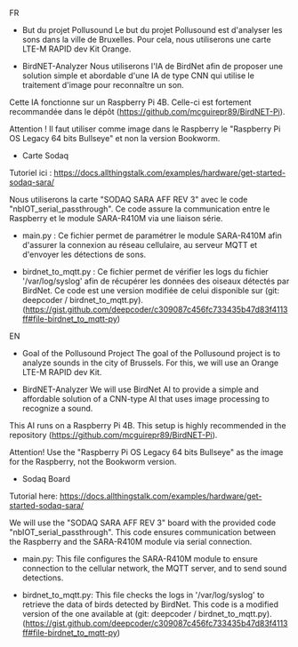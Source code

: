 FR

- But du projet Pollusound
Le but du projet Pollusound est d'analyser les sons dans la ville de Bruxelles. Pour cela, nous utiliserons une carte LTE-M RAPID dev Kit Orange.

- BirdNET-Analyzer
Nous utiliserons l'IA de BirdNet afin de proposer une solution simple et abordable d'une IA de type CNN qui utilise le traitement d'image pour reconnaître un son.

Cette IA fonctionne sur un Raspberry Pi 4B. Celle-ci est fortement recommandée dans le dépôt (https://github.com/mcguirepr89/BirdNET-Pi).

Attention ! Il faut utiliser comme image dans le Raspberry le "Raspberry Pi OS Legacy 64 bits Bullseye" et non la version Bookworm.

- Carte Sodaq

Tutoriel ici : https://docs.allthingstalk.com/examples/hardware/get-started-sodaq-sara/

Nous utiliserons la carte "SODAQ SARA AFF REV 3" avec le code "nbIOT_serial_passthrough". Ce code assure la communication entre le Raspberry et le module SARA-R410M via une liaison série.

- main.py : Ce fichier permet de paramétrer le module SARA-R410M afin d'assurer la connexion au réseau cellulaire, au serveur MQTT et d'envoyer les détections de sons.

- birdnet_to_mqtt.py : Ce fichier permet de vérifier les logs du fichier '/var/log/syslog' afin de récupérer les données des oiseaux détectés par BirdNet. Ce code est une version modifiée de celui disponible sur (git: deepcoder / birdnet_to_mqtt.py). (https://gist.github.com/deepcoder/c309087c456fc733435b47d83f4113ff#file-birdnet_to_mqtt-py)



EN

- Goal of the Pollusound Project
The goal of the Pollusound project is to analyze sounds in the city of Brussels. For this, we will use an Orange LTE-M RAPID dev Kit.

- BirdNET-Analyzer
We will use BirdNet AI to provide a simple and affordable solution of a CNN-type AI that uses image processing to recognize a sound.

This AI runs on a Raspberry Pi 4B. This setup is highly recommended in the repository (https://github.com/mcguirepr89/BirdNET-Pi).

Attention! Use the "Raspberry Pi OS Legacy 64 bits Bullseye" as the image for the Raspberry, not the Bookworm version.

- Sodaq Board

Tutorial here: https://docs.allthingstalk.com/examples/hardware/get-started-sodaq-sara/

We will use the "SODAQ SARA AFF REV 3" board with the provided code "nbIOT_serial_passthrough". This code ensures communication between the Raspberry and the SARA-R410M module via serial connection.

- main.py: This file configures the SARA-R410M module to ensure connection to the cellular network, the MQTT server, and to send sound detections.

- birdnet_to_mqtt.py: This file checks the logs in '/var/log/syslog' to retrieve the data of birds detected by BirdNet. This code is a modified version of the one available at (git: deepcoder / birdnet_to_mqtt.py). (https://gist.github.com/deepcoder/c309087c456fc733435b47d83f4113ff#file-birdnet_to_mqtt-py)
